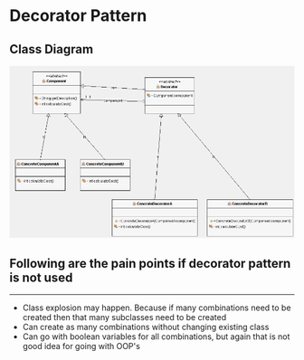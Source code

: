 # Decorator Pattern

## Class Diagram
![Decorator Pattern Class Diagram](class.png)

## Following are the pain points if decorator pattern is not used
***
* Class explosion may happen. Because if many combinations need to be created
then that many subclasses need to be created
* Can create as many combinations without changing existing class
* Can go with boolean variables for all combinations, but again that is not
good idea for going with OOP's
